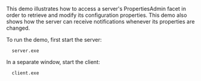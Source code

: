 This demo illustrates how to access a server's PropertiesAdmin facet
in order to retrieve and modify its configuration properties. This
demo also shows how the server can receive notifications whenever its
properties are changed.

To run the demo, first start the server:

      server.exe

In a separate window, start the client:

      client.exe

